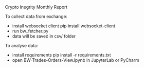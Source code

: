 Crypto Inegrity Monthly Report


To collect data from exchange:

-  install websocket client pip install websocket-client
-  run bw_fetcher.py
-  data will be saved in csv/ folder

To analyse data:

-  install requirements pip install -r requirements.txt
-  open BW-Trades-Orders-View.ipynb in JupyterLab or PyCharm
